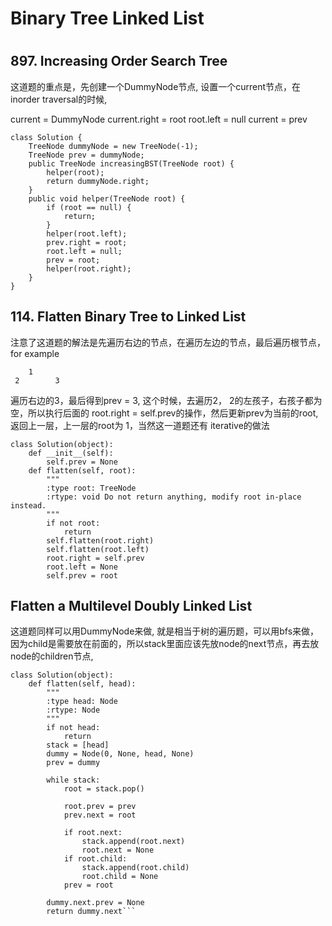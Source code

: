 <h1>Binary Tree Linked List<h1>

<h2>897. Increasing Order Search Tree</h2>

这道题的重点是，先创建一个DummyNode节点, 设置一个current节点，在inorder traversal的时候,

current = DummyNode
current.right = root
root.left = null
current = prev

```
class Solution {
    TreeNode dummyNode = new TreeNode(-1);
    TreeNode prev = dummyNode;
    public TreeNode increasingBST(TreeNode root) {
        helper(root);
        return dummyNode.right;
    }
    public void helper(TreeNode root) {
        if (root == null) {
            return;
        }
        helper(root.left);
        prev.right = root;
        root.left = null;
        prev = root;
        helper(root.right);
    }
}
```

<h2>114. Flatten Binary Tree to Linked List</h2>

注意了这道题的解法是先遍历右边的节点，在遍历左边的节点，最后遍历根节点， for example

 		1
     2        3
   遍历右边的3，最后得到prev = 3, 这个时候，去遍历2， 2的左孩子，右孩子都为空，所以执行后面的 root.right = self.prev的操作，然后更新prev为当前的root, 返回上一层，上一层的root为
1，当然这一道题还有 iterative的做法

```
class Solution(object):
    def __init__(self):
        self.prev = None
    def flatten(self, root):
        """
        :type root: TreeNode
        :rtype: void Do not return anything, modify root in-place instead.
        """
        if not root:
            return
        self.flatten(root.right)
        self.flatten(root.left)
        root.right = self.prev
        root.left = None
        self.prev = root
```

<h2>Flatten a Multilevel Doubly Linked List</h2>

这道题同样可以用DummyNode来做, 就是相当于树的遍历题，可以用bfs来做，因为child是需要放在前面的，所以stack里面应该先放node的next节点，再去放node的children节点, 

```
class Solution(object):
    def flatten(self, head):
        """
        :type head: Node
        :rtype: Node
        """
        if not head:
            return
        stack = [head]
        dummy = Node(0, None, head, None)
        prev = dummy
        
        while stack:
            root = stack.pop()
            
            root.prev = prev
            prev.next = root
            
            if root.next:
                stack.append(root.next)
                root.next = None
            if root.child:
                stack.append(root.child)
                root.child = None
            prev = root
        
        dummy.next.prev = None
        return dummy.next```





















